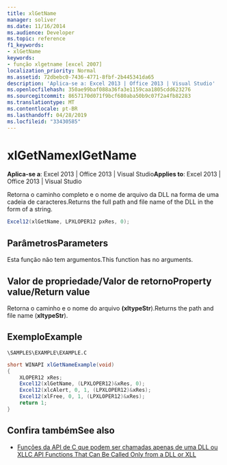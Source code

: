 ```yaml
---
title: xlGetName
manager: soliver
ms.date: 11/16/2014
ms.audience: Developer
ms.topic: reference
f1_keywords:
- xlGetName
keywords:
- função xlgetname [excel 2007]
localization_priority: Normal
ms.assetid: 72dbebc0-7436-4771-8fbf-2b445341da65
description: 'Aplica-se a: Excel 2013 | Office 2013 | Visual Studio'
ms.openlocfilehash: 350ae99baf088a36fa3e1159caa1805cdd623276
ms.sourcegitcommit: 8657170d071f9bcf680aba50b9c07f2a4fb82283
ms.translationtype: MT
ms.contentlocale: pt-BR
ms.lasthandoff: 04/28/2019
ms.locfileid: "33430585"
---
```

# <a name="xlgetname"></a><span data-ttu-id="ff2ab-104">xlGetName</span><span class="sxs-lookup"><span data-stu-id="ff2ab-104">xlGetName</span></span>

<span data-ttu-id="ff2ab-105">**Aplica-se a**: Excel 2013 | Office 2013 | Visual Studio</span><span class="sxs-lookup"><span data-stu-id="ff2ab-105">**Applies to**: Excel 2013 | Office 2013 | Visual Studio</span></span> 
  
<span data-ttu-id="ff2ab-106">Retorna o caminho completo e o nome de arquivo da DLL na forma de uma cadeia de caracteres.</span><span class="sxs-lookup"><span data-stu-id="ff2ab-106">Returns the full path and file name of the DLL in the form of a string.</span></span>
  
```cs
Excel12(xlGetName, LPXLOPER12 pxRes, 0);
```

## <a name="parameters"></a><span data-ttu-id="ff2ab-107">Parâmetros</span><span class="sxs-lookup"><span data-stu-id="ff2ab-107">Parameters</span></span>

<span data-ttu-id="ff2ab-108">Esta função não tem argumentos.</span><span class="sxs-lookup"><span data-stu-id="ff2ab-108">This function has no arguments.</span></span>
  
## <a name="property-valuereturn-value"></a><span data-ttu-id="ff2ab-109">Valor de propriedade/Valor de retorno</span><span class="sxs-lookup"><span data-stu-id="ff2ab-109">Property value/Return value</span></span>

<span data-ttu-id="ff2ab-110">Retorna o caminho e o nome do arquivo **(xltypeStr**).</span><span class="sxs-lookup"><span data-stu-id="ff2ab-110">Returns the path and file name (**xltypeStr**).</span></span> 
  
## <a name="example"></a><span data-ttu-id="ff2ab-111">Exemplo</span><span class="sxs-lookup"><span data-stu-id="ff2ab-111">Example</span></span>

`\SAMPLES\EXAMPLE\EXAMPLE.C`
  
```cs
short WINAPI xlGetNameExample(void)
{
    XLOPER12 xRes;
    Excel12(xlGetName, (LPXLOPER12)&xRes, 0);
    Excel12(xlcAlert, 0, 1, (LPXLOPER12)&xRes);
    Excel12(xlFree, 0, 1, (LPXLOPER12)&xRes);
    return 1;
}
```

## <a name="see-also"></a><span data-ttu-id="ff2ab-112">Confira também</span><span class="sxs-lookup"><span data-stu-id="ff2ab-112">See also</span></span>

- [<span data-ttu-id="ff2ab-113">Funções da API de C que podem ser chamadas apenas de uma DLL ou XLL</span><span class="sxs-lookup"><span data-stu-id="ff2ab-113">C API Functions That Can Be Called Only from a DLL or XLL</span></span>](c-api-functions-that-can-be-called-only-from-a-dll-or-xll.md)


